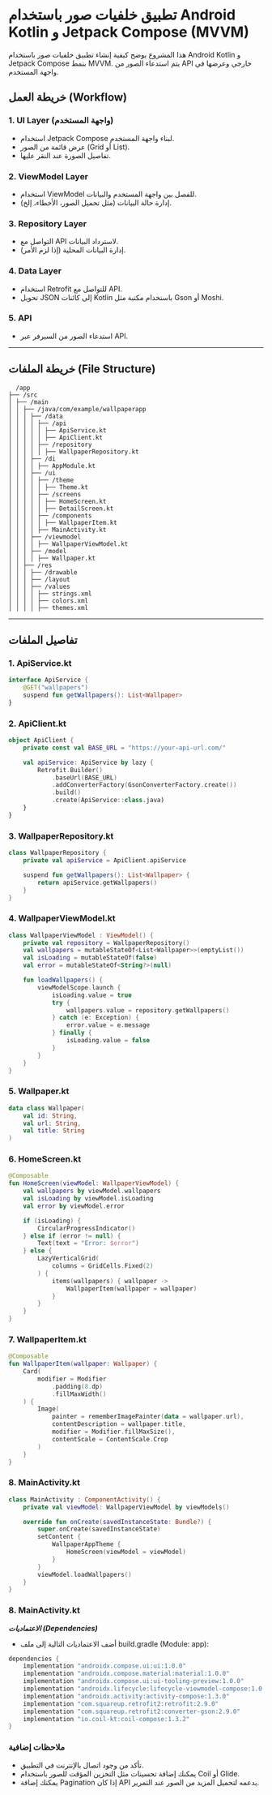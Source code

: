 # تطبيق خلفيات صور باستخدام Android Kotlin و Jetpack Compose (MVVM)

هذا المشروع يوضح كيفية إنشاء تطبيق خلفيات صور باستخدام Android Kotlin و Jetpack Compose بنمط MVVM. يتم استدعاء الصور من API خارجي وعرضها في واجهة المستخدم.

## خريطة العمل (Workflow)

### 1. **UI Layer (واجهة المستخدم)**
   - استخدام Jetpack Compose لبناء واجهة المستخدم.
   - عرض قائمة من الصور (Grid أو List).
   - تفاصيل الصورة عند النقر عليها.

### 2. **ViewModel Layer**
   - استخدام ViewModel للفصل بين واجهة المستخدم والبيانات.
   - إدارة حالة البيانات (مثل تحميل الصور، الأخطاء، إلخ).

### 3. **Repository Layer**
   - التواصل مع API لاسترداد البيانات.
   - إدارة البيانات المحلية (إذا لزم الأمر).

### 4. **Data Layer**
   - استخدام Retrofit للتواصل مع API.
   - تحويل JSON إلى كائنات Kotlin باستخدام مكتبة مثل Gson أو Moshi.

### 5. **API**
   - استدعاء الصور من السيرفر عبر API.

---

## خريطة الملفات (File Structure)
```maps
  /app
├── /src
│ ├── /main
│ │ ├── /java/com/example/wallpaperapp
│ │ │ ├── /data
│ │ │ │ ├── /api
│ │ │ │ │ ├── ApiService.kt
│ │ │ │ │ ├── ApiClient.kt
│ │ │ │ ├── /repository
│ │ │ │ │ ├── WallpaperRepository.kt
│ │ │ ├── /di
│ │ │ │ ├── AppModule.kt
│ │ │ ├── /ui
│ │ │ │ ├── /theme
│ │ │ │ │ ├── Theme.kt
│ │ │ │ ├── /screens
│ │ │ │ │ ├── HomeScreen.kt
│ │ │ │ │ ├── DetailScreen.kt
│ │ │ │ ├── /components
│ │ │ │ │ ├── WallpaperItem.kt
│ │ │ │ ├── MainActivity.kt
│ │ │ ├── /viewmodel
│ │ │ │ ├── WallpaperViewModel.kt
│ │ │ ├── /model
│ │ │ │ ├── Wallpaper.kt
│ │ ├── /res
│ │ │ ├── /drawable
│ │ │ ├── /layout
│ │ │ ├── /values
│ │ │ │ ├── strings.xml
│ │ │ │ ├── colors.xml
│ │ │ │ ├── themes.xml
```

---

## تفاصيل الملفات

### 1. **ApiService.kt**
```kotlin
interface ApiService {
    @GET("wallpapers")
    suspend fun getWallpapers(): List<Wallpaper>
}
```
### 2. **ApiClient.kt**
```kotlin
object ApiClient {
    private const val BASE_URL = "https://your-api-url.com/"

    val apiService: ApiService by lazy {
        Retrofit.Builder()
            .baseUrl(BASE_URL)
            .addConverterFactory(GsonConverterFactory.create())
            .build()
            .create(ApiService::class.java)
    }
}
```
### 3. **WallpaperRepository.kt**
```kotlin
class WallpaperRepository {
    private val apiService = ApiClient.apiService

    suspend fun getWallpapers(): List<Wallpaper> {
        return apiService.getWallpapers()
    }
}
```
### 4. **WallpaperViewModel.kt**
```kotlin
class WallpaperViewModel : ViewModel() {
    private val repository = WallpaperRepository()
    val wallpapers = mutableStateOf<List<Wallpaper>>(emptyList())
    val isLoading = mutableStateOf(false)
    val error = mutableStateOf<String?>(null)

    fun loadWallpapers() {
        viewModelScope.launch {
            isLoading.value = true
            try {
                wallpapers.value = repository.getWallpapers()
            } catch (e: Exception) {
                error.value = e.message
            } finally {
                isLoading.value = false
            }
        }
    }
}
```
### 5. **Wallpaper.kt**
```kotlin
data class Wallpaper(
    val id: String,
    val url: String,
    val title: String
)
```
### 6. **HomeScreen.kt**
```kotlin
@Composable
fun HomeScreen(viewModel: WallpaperViewModel) {
    val wallpapers by viewModel.wallpapers
    val isLoading by viewModel.isLoading
    val error by viewModel.error

    if (isLoading) {
        CircularProgressIndicator()
    } else if (error != null) {
        Text(text = "Error: $error")
    } else {
        LazyVerticalGrid(
            columns = GridCells.Fixed(2)
        ) {
            items(wallpapers) { wallpaper ->
                WallpaperItem(wallpaper = wallpaper)
            }
        }
    }
}
```
### 7. **WallpaperItem.kt**
```kotlin
@Composable
fun WallpaperItem(wallpaper: Wallpaper) {
    Card(
        modifier = Modifier
            .padding(8.dp)
            .fillMaxWidth()
    ) {
        Image(
            painter = rememberImagePainter(data = wallpaper.url),
            contentDescription = wallpaper.title,
            modifier = Modifier.fillMaxSize(),
            contentScale = ContentScale.Crop
        )
    }
}
```
### 8. **MainActivity.kt**
```kotlin
class MainActivity : ComponentActivity() {
    private val viewModel: WallpaperViewModel by viewModels()

    override fun onCreate(savedInstanceState: Bundle?) {
        super.onCreate(savedInstanceState)
        setContent {
            WallpaperAppTheme {
                HomeScreen(viewModel = viewModel)
            }
        }
        viewModel.loadWallpapers()
    }
}
```

### 8. **MainActivity.kt**
 ***الاعتماديات (Dependencies)***
 - أضف الاعتماديات التالية إلى ملف build.gradle (Module: app):
```groovy
dependencies {
    implementation "androidx.compose.ui:ui:1.0.0"
    implementation "androidx.compose.material:material:1.0.0"
    implementation "androidx.compose.ui:ui-tooling-preview:1.0.0"
    implementation "androidx.lifecycle:lifecycle-viewmodel-compose:1.0.0-alpha07"
    implementation "androidx.activity:activity-compose:1.3.0"
    implementation "com.squareup.retrofit2:retrofit:2.9.0"
    implementation "com.squareup.retrofit2:converter-gson:2.9.0"
    implementation "io.coil-kt:coil-compose:1.3.2"
}
```
### ملاحظات إضافية
- تأكد من وجود اتصال بالإنترنت في التطبيق.
- يمكنك إضافة تحسينات مثل التخزين المؤقت للصور باستخدام Coil أو Glide.
- يمكنك إضافة Pagination إذا كان API يدعمه لتحميل المزيد من الصور عند التمرير.

